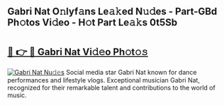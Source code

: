 ## Gabri Nat O𝚗lyf𝚊ns Le𝚊𝚔ed N𝚞𝚍es - Part-GBd Ph𝚘tos Vi𝚍eo - H𝚘t Part Le𝚊𝚔s 0t5Sb

# <h2><a href="http://hf7en61.feru.top/?c=Gabri+Nat">🔗 👉 🔴 Gabri Nat Vi𝚍𝚎o Ph𝚘t𝚘𝚜</a></h2>

[![Gabri Nat Nu𝚍𝚎s](https://i.imgur.com/0TWrTi3.gif)](http://hf7en61.feru.top/?c=Gabri+Nat)
Social media star Gabri Nat known for dance performances and lifestyle vlogs. Exceptional musician Gabri Nat, recognized for their remarkable talent and contributions to the world of music. 
